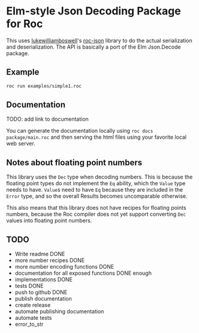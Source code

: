 # Elm-style Json Decoding Package for Roc

This uses [lukewilliamboswell](https://github.com/lukewilliamboswell)'s [roc-json](https://github.com/lukewilliamboswell/roc-json) library to do the actual serialization and deserialization.
The API is basically a port of the Elm Json.Decode package.

## Example

```sh
roc run examples/simple1.roc
```

## Documentation

TODO: add link to documentation

You can generate the documentation locally using `roc docs package/main.roc` and then serving the html files using your favorite local web server.

## Notes about floating point numbers

This library uses the `Dec` type when decoding numbers. This is because the floating point types do not implement the `Eq` ability, which the `Value` type needs to have. `Value`s need to have `Eq` because they are included in the `Error` type, and so the overall Results becomes uncomparable otherwise.

This also means that this library does not have recipes for floating points numbers, because the Roc compiler does not yet support converting `Dec` values into floating point numbers.

## TODO
- Write readme DONE
- more number recipes DONE
- more number encoding functions DONE
- documentation for all exposed functions DONE enough
- implementations DONE
- tests DONE
- push to github DONE
- publish documentation
- create release
- automate publishing documentation
- automate tests
- error_to_str
